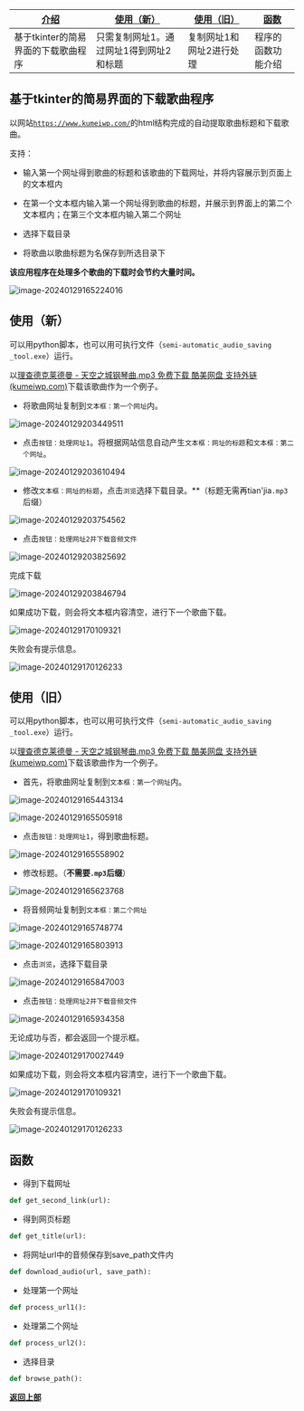 | [介绍](#section1)                   | [使用（新）](#section2)                 | [使用（旧）](#section3)  | [函数](#section4)  |
| ----------------------------------- | --------------------------------------- | ------------------------ | ------------------ |
| 基于tkinter的简易界面的下载歌曲程序 | 只需复制网址1。通过网址1得到网址2和标题 | 复制网址1和网址2进行处理 | 程序的函数功能介绍 |



## **基于tkinter的简易界面的下载歌曲程序**<a name="section1"></a>

以网站[`https://www.kumeiwp.com/`](https://www.kumeiwp.com/search.html)的html结构完成的自动提取歌曲标题和下载歌曲。

支持：

- 输入第一个网址得到歌曲的标题和该歌曲的下载网址，并将内容展示到页面上的文本框内

- 在第一个文本框内输入第一个网址得到歌曲的标题，并展示到界面上的第二个文本框内；在第三个文本框内输入第二个网址
- 选择下载目录
- 将歌曲以歌曲标题为名保存到所选目录下

**该应用程序在处理多个歌曲的下载时会节约大量时间。**



![image-20240129165224016](README.assets/image-20240129165224016.png)

## 使用（新）<a name="section2"></a>

可以用python脚本，也可以用可执行文件（`semi-automatic_audio_saving _tool.exe`）运行。

以[理查德克莱德曼 - 天空之城钢琴曲.mp3 免费下载 酷美网盘 支持外链 (kumeiwp.com)](https://www.kumeiwp.com/file/160494.html)下载该歌曲作为一个例子。

- 将歌曲网址复制到`文本框：第一个网址`内。

![image-20240129203449511](README.assets/image-20240129203449511.png)

- 点击`按钮：处理网址1`。将根据网站信息自动产生`文本框：网址的标题`和`文本框：第二个网址`。

![image-20240129203610494](README.assets/image-20240129203610494.png)

- 修改`文本框：网址的标题`，点击`浏览`选择下载目录。**（标题无需再tian'jia`.mp3`后缀）

![image-20240129203754562](README.assets/image-20240129203754562.png)

- 点击`按钮：处理网址2并下载音频文件`

![image-20240129203825692](README.assets/image-20240129203825692.png)

完成下载

![image-20240129203846794](README.assets/image-20240129203846794.png)

如果成功下载，则会将文本框内容清空，进行下一个歌曲下载。

![image-20240129170109321](README.assets/image-20240129170109321.png)

失败会有提示信息。

![image-20240129170126233](README.assets/image-20240129170126233.png)

## 使用（旧）<a name="section3"></a>

可以用python脚本，也可以用可执行文件（`semi-automatic_audio_saving _tool.exe`）运行。

以[理查德克莱德曼 - 天空之城钢琴曲.mp3 免费下载 酷美网盘 支持外链 (kumeiwp.com)](https://www.kumeiwp.com/file/160494.html)下载该歌曲作为一个例子。

- 首先，将歌曲网址复制到`文本框：第一个网址`内。

![image-20240129165443134](README.assets/image-20240129165443134.png)

![image-20240129165505918](README.assets/image-20240129165505918.png)

- 点击`按钮：处理网址1`，得到歌曲标题。

![image-20240129165558902](README.assets/image-20240129165558902.png)

- 修改标题。（**不需要`.mp3`后缀**）

![image-20240129165623768](README.assets/image-20240129165623768.png)

- 将音频网址复制到`文本框：第二个网址`

![image-20240129165748774](README.assets/image-20240129165748774.png)

![image-20240129165803913](README.assets/image-20240129165803913.png)

- 点击`浏览`，选择下载目录

![image-20240129165847003](README.assets/image-20240129165847003.png)

- 点击`按钮：处理网址2并下载音频文件`

![image-20240129165934358](README.assets/image-20240129165934358.png)

无论成功与否，都会返回一个提示框。

![image-20240129170027449](README.assets/image-20240129170027449.png)

如果成功下载，则会将文本框内容清空，进行下一个歌曲下载。

![image-20240129170109321](README.assets/image-20240129170109321.png)

失败会有提示信息。

![image-20240129170126233](README.assets/image-20240129170126233.png)

## 函数<a name="section4"></a>

- 得到下载网址

```python
def get_second_link(url):
```

- 得到网页标题

```python
def get_title(url):
```

- 将网址url中的音频保存到save_path文件内

```python
def download_audio(url, save_path):
```

- 处理第一个网址

```python
def process_url1():
```

- 处理第二个网址

```python
def process_url2():
```

- 选择目录

```python
def browse_path():
```



[**返回上部**](#section1)